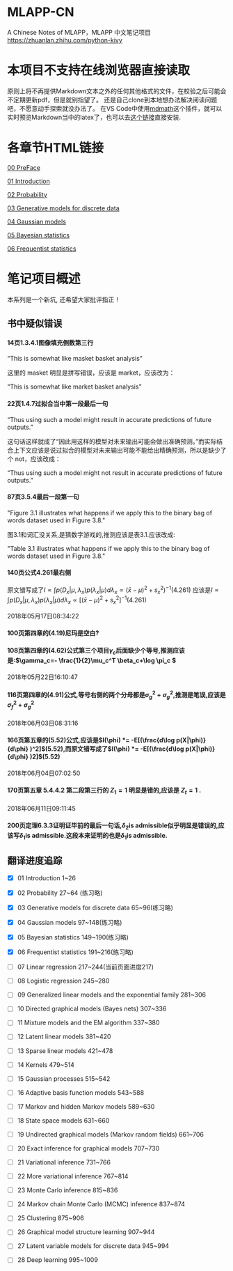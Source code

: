# MLAPP-CN
A Chinese Notes of MLAPP，MLAPP 中文笔记项目  https://zhuanlan.zhihu.com/python-kivy


# 本项目不支持在线浏览器直接读取
原则上将不再提供Markdown文本之外的任何其他格式的文件，在校验之后可能会不定期更新pdf，但是就别指望了。
还是自己clone到本地想办法解决阅读问题吧，不愿意动手探索就没办法了。
在VS Code中使用[mdmath](https://github.com/goessner/mdmath)这个插件，就可以实时预览Markdown当中的latex了，也可以去[这个链接]( https://marketplace.visualstudio.com/items?itemName=goessner.mdmath)直接安装.

# 各章节HTML链接




[00 PreFace](https://htmlpreview.github.io/?https://github.com/Kivy-CN/MLAPP-CN/master/HTML/00%20PreFace.html)

[01 Introduction](https://htmlpreview.github.io/?https://github.com/Kivy-CN/MLAPP-CN/master/HTML/01%20Introduction.html)
	

[02 Probability](https://htmlpreview.github.io/?https://github.com/Kivy-CN/MLAPP-CN/master/HTML/02%20Probability.html)

[03 Generative models for discrete data](https://htmlpreview.github.io/?https://github.com/Kivy-CN/MLAPP-CN/master/HTML/03%20Generative%20models%20for%20discrete%20data.html)

[04 Gaussian models](https://htmlpreview.github.io/?https://github.com/Kivy-CN/MLAPP-CN/master/HTML/04%20Gaussian%20models.html)

[05 Bayesian statistics](https://htmlpreview.github.io/?https://github.com/Kivy-CN/MLAPP-CN/master/HTML/05%20Bayesian%20statistics.html)

[06 Frequentist statistics](https://htmlpreview.github.io/?https://github.com/Kivy-CN/MLAPP-CN/master/HTML/06%20Frequentist%20statistics.html)



# 笔记项目概述
本系列是一个新坑, 还希望大家批评指正！





## 书中疑似错误

#### 14页1.3.4.1图像填充倒数第三行

“This is somewhat like masket basket analysis”

这里的 masket 明显是拼写错误，应该是 market，应该改为：

“This is somewhat like market basket analysis”



#### 22页1.4.7过拟合当中第一段最后一句

“Thus using such a model might result in accurate predictions of future outputs.”

 这句话这样就成了“因此用这样的模型对未来输出可能会做出准确预测。”而实际结合上下文应该是说过拟合的模型对未来输出可能不能给出精确预测，所以是缺少了个 not，应该改成：

“Thus using such a model might not result in accurate predictions of future outputs.”


#### 87页3.5.4最后一段第一句

"Figure 3.1 illustrates what happens if we apply this to the binary bag of words dataset used in Figure 3.8."

图3.1和词汇没关系,是猜数字游戏的,推测应该是表3.1.应该改成:

"Table 3.1 illustrates what happens if we apply this to the binary bag of words dataset used in Figure 3.8."


#### 140页公式4.261最右侧
原文错写成了$I\propto \int p(D_x|\mu,\lambda_x)p(\lambda_x|\mu)d\lambda_x  \propto (\bar x -\mu)^2+s_x^2)^{-1}$(4.261)
应该是$I\propto \int p(D_x|\mu,\lambda_x)p(\lambda_x|\mu)d\lambda_x  \propto [(\bar x -\mu)^2+s_x^2]^{-1}$(4.261)

2018年05月17日08:34:22

#### 100页第四章的(4.19)尼玛是空白?

#### 108页第四章的(4.62)公式第三个项目$\gamma_c$后面缺少个等号,推测应该是:$\gamma_c=- \frac{1}{2}\mu_c^T \beta_c+\log \pi_c $

2018年05月22日16:10:47
#### 116页第四章的(4.91)公式,等号右侧的两个分母都是$\sigma_g^2+\sigma_g^2$,推测是笔误,应该是$\sigma_f^2+\sigma_g^2$

2018年06月03日08:31:16
#### 166页第五章的(5.52)公式,应该是$I(\phi) *= -E[(\frac{d\log p(X|\phi)}{d\phi} )^2]$(5.52),而原文错写成了$I(\phi) *= -E[(\frac{d\log p(X|\phi)}{d\phi} )2]$(5.52)


2018年06月04日07:02:50

#### 170页第五章 5.4.4.2 第二段第三行的 $Z _1 = 1$ 明显是错的,应该是 $Z _t= 1$ .


2018年06月11日09:11:45

#### 200页定理6.3.3证明证毕前的最后一句话,$\delta_2$is admissible似乎明显是错误的,应该写$\delta_1$is admissible.这段本来证明的也是$\delta_1$is admissible.

## 翻译进度追踪

- [x] 01 Introduction 1~26
- [x] 02 Probability 27~64 (练习略)
- [x] 03 Generative models for discrete data 65~96(练习略)
- [x] 04 Gaussian models 97~148(练习略)
- [x] 05 Bayesian statistics 149~190(练习略)
- [x] 06 Frequentist statistics 191~216(练习略)
- [ ] 07 Linear regression 217~244(当前页面进度217)
- [ ] 08 Logistic regression 245~280
- [ ] 09 Generalized linear models and the exponential family 281~306
- [ ] 10 Directed graphical models (Bayes nets) 307~336
- [ ] 11 Mixture models and the EM algorithm 337~380
- [ ] 12 Latent linear models 381~420
- [ ] 13 Sparse linear models 421~478
- [ ] 14 Kernels 479~514
- [ ] 15 Gaussian processes 515~542
- [ ] 16 Adaptive basis function models 543~588
- [ ] 17 Markov and hidden Markov models 589~630
- [ ] 18 State space models 631~660
- [ ] 19 Undirected graphical models (Markov random fields) 661~706
- [ ] 20 Exact inference for graphical models 707~730
- [ ] 21 Variational inference 731~766
- [ ] 22 More variational inference 767~814
- [ ] 23 Monte Carlo inference 815~836
- [ ] 24 Markov chain Monte Carlo (MCMC) inference 837~874
- [ ] 25 Clustering 875~906
- [ ] 26 Graphical model structure learning 907~944
- [ ] 27 Latent variable models for discrete data 945~994
- [ ] 28 Deep learning 995~1009

